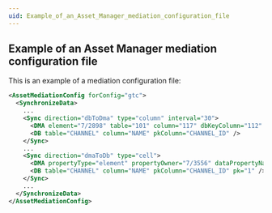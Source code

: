 ```yaml
---
uid: Example_of_an_Asset_Manager_mediation_configuration_file
---
```


## Example of an Asset Manager mediation configuration file

This is an example of a mediation configuration file:

```xml
<AssetMediationConfig forConfig="gtc">
  <SynchronizeData>
    ...
    <Sync direction="dbToDma" type="column" interval="30">
      <DMA element="7/2898" table="101" column="117" dbKeyColumn="112" />
      <DB table="CHANNEL" column="NAME" pkColumn="CHANNEL_ID" />
    </Sync>
    ...
    <Sync direction="dmaToDb" type="cell">
      <DMA propertyType="element" propertyOwner="7/3556" dataPropertyName="ASSET_CHANNEL_NAME_REV" />
      <DB table="CHANNEL" column="NAME" pkColumn="CHANNEL_ID" pk="1" />
    </Sync>
    ...
  </SynchronizeData>
</AssetMediationConfig>
```
